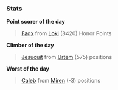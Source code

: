 

### Stats

**Point scorer of the day**
>[Faqx](/#/character/Loki/484337) from [Loki](/#/ranking/Loki)  (8420) Honor Points


**Climber of the day**
>[Jesucuit](/#/character/Urtem/1282209) from [Urtem](/#/ranking/Urtem)  (575) positions


**Worst of the day**
>[Caleb](/#/character/Miren/52349) from [Miren](/#/ranking/Miren)  (-3) positions


